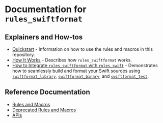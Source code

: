 # Documentation for `rules_swiftformat`

## Explainers and How-tos

- [Quickstart](/README.md#quickstart) - Information on how to use the rules and macros in this repository.
- [How It Works](/doc/how_it_works.md) - Describes how `rules_swiftformat` works.
- [How to Integrate `rules_swiftformat` with `rules_swift`](/doc/integrate_with_rules_swift.md) -
  Demonstrates how to seamlessly build and format your Swift sources using
  [`swiftformat_library`](/doc/rules_and_macros_overview.md#swiftformat_library),
  [`swiftformat_binary`](/doc/rules_and_macros_overview.md#swiftformat_binary), and
  [`swiftformat_test`](/doc/rules_and_macros_overview.md#swiftformat_test).

## Reference Documentation

- [Rules and Macros](/doc/rules_and_macros_overview.md)
- [Deprecated Rules and Macros](/doc/swiftformat_rules_and_macros_overview.md)
- [APIs](/doc/api.md)
